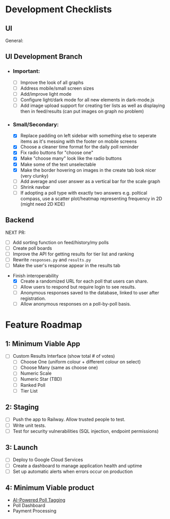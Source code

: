 # Development Checklists

## UI

General:

## UI Development Branch

- ### Important:
  - [ ] Improve the look of all graphs
  - [ ] Address mobile/small screen sizes
  - [ ] Add/improve light mode
  - [ ] Configure light/dark mode for all new elements in dark-mode.js
  - [ ] Add image upload support for creating tier lists as well as displaying then in feed/results (can put images on graph no problem)
- ### Small/Secondary:
  - [x] Replace padding on left sidebar with something else to seperate items as it's messing with the footer on mobile screens
  - [x] Choose a cleaner time format for the daily poll reminder
  - [x] Fix radio buttons for "choose one"
  - [x] Make "choose many" look like the radio buttons
  - [x] Make some of the text unselectable
  - [x] Make the border hovering on images in the create tab look nicer (very clunky)
  - [ ] Add average and user answer as a vertical bar for the scale graph
  - [ ] Shrink navbar
  - [ ] If adopting a poll type with exactly two answers e.g. poltical compass, use a scatter plot/heatmap representing frequency in 2D (might need 2D KDE)

## Backend

NEXT PR:

- [ ] Add sorting function on feed/history/my polls
- [ ] Create poll boards
- [ ] Improve the API for getting results for tier list and ranking
- [ ] Rewrite `responses.py` and `results.py`
- [ ] Make the user's response appear in the results tab
- Finish interoperability
  - [x] Create a randomized URL for each poll that users can share.
  - [ ] Allow users to respond but require login to see results.
  - [ ] Anonymous responses saved to the database, linked to user after registration.
  - [ ] Allow anonymous responses on a poll-by-poll basis.

# Feature Roadmap

## 1: Minimum Viable App

- [ ] Custom Results Interface (show total # of votes)
  - [ ] Choose One (uniform colour + different colour on select)
  - [ ] Choose Many (same as choose one)
  - [ ] Numeric Scale
  - [ ] Numeric Star (TBD)
  - [ ] Ranked Poll
  - [ ] Tier List

## 2: Staging

- [ ] Push the app to Railway. Allow trusted people to test.
- [ ] Write unit tests.
- [ ] Test for security vulnerabilities (SQL injection, endpoint permissions)

## 3: Launch

- [ ] Deploy to Google Cloud Services
- [ ] Create a dashboard to manage application health and uptime
- [ ] Set up automatic alerts when errors occur on production

## 4: Minimum Viable product

- [AI-Powered Poll Tagging](https://docs.google.com/document/d/1knJN9BY2EJ27TZhUlEIYxNZZmU6g-eYaLxmL75ShN_U/edit?usp=drive_link)
- Poll Dashboard
- Payment Processing

